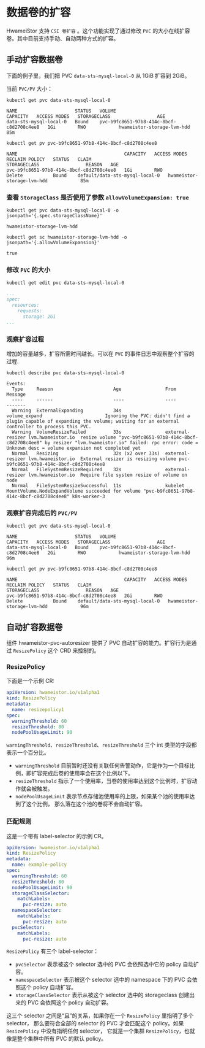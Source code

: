 # 数据卷的扩容

HwameiStor 支持 `CSI 卷扩容` 。这个功能实现了通过修改 `PVC` 的大小在线扩容卷。其中目前支持手动、自动两种方式的扩容。

## 手动扩容数据卷

下面的例子里，我们把 PVC `data-sts-mysql-local-0` 从 1GiB 扩容到 2GiB。

当前 `PVC/PV` 大小：

```shell
kubectl get pvc data-sts-mysql-local-0
```

```none
NAME                     STATUS   VOLUME                                     CAPACITY   ACCESS MODES   STORAGECLASS                 AGE
data-sts-mysql-local-0   Bound    pvc-b9fc8651-97b8-414c-8bcf-c8d2708c4ee8   1Gi        RWO            hwameistor-storage-lvm-hdd   85m
```

```shell
kubectl get pv pvc-b9fc8651-97b8-414c-8bcf-c8d2708c4ee8
```

```none
NAME                                       CAPACITY   ACCESS MODES   RECLAIM POLICY   STATUS   CLAIM                            STORAGECLASS                 REASON   AGE
pvc-b9fc8651-97b8-414c-8bcf-c8d2708c4ee8   1Gi        RWO            Delete           Bound    default/data-sts-mysql-local-0   hwameistor-storage-lvm-hdd            85m
```

### 查看 `StorageClass` 是否使用了参数 `allowVolumeExpansion: true`

```shell
kubectl get pvc data-sts-mysql-local-0 -o jsonpath='{.spec.storageClassName}'
```

```none
hwameistor-storage-lvm-hdd
```

```shell
kubectl get sc hwameistor-storage-lvm-hdd -o jsonpath='{.allowVolumeExpansion}'
```

```none
true
```

### 修改 `PVC` 的大小

```shell
kubectl get edit pvc data-sts-mysql-local-0
```

```yaml
...
spec:
  resources:
    requests:
      storage: 2Gi
...
```

### 观察扩容过程

增加的容量越多，扩容所需时间越长。可以在 `PVC` 的事件日志中观察整个扩容的过程.

```shell
kubectl describe pvc data-sts-mysql-local-0
```

```none
Events:
  Type     Reason                      Age                From                                Message
  ----     ------                      ----               ----                                -------
  Warning  ExternalExpanding           34s                volume_expand                       Ignoring the PVC: didn't find a plugin capable of expanding the volume; waiting for an external controller to process this PVC.
  Warning  VolumeResizeFailed          33s                external-resizer lvm.hwameistor.io  resize volume "pvc-b9fc8651-97b8-414c-8bcf-c8d2708c4ee8" by resizer "lvm.hwameistor.io" failed: rpc error: code = Unknown desc = volume expansion not completed yet
  Normal   Resizing                    32s (x2 over 33s)  external-resizer lvm.hwameistor.io  External resizer is resizing volume pvc-b9fc8651-97b8-414c-8bcf-c8d2708c4ee8
  Normal   FileSystemResizeRequired    32s                external-resizer lvm.hwameistor.io  Require file system resize of volume on node
  Normal   FileSystemResizeSuccessful  11s                kubelet                             MountVolume.NodeExpandVolume succeeded for volume "pvc-b9fc8651-97b8-414c-8bcf-c8d2708c4ee8" k8s-worker-3
```

### 观察扩容完成后的 `PVC/PV`

```shell
kubectl get pvc data-sts-mysql-local-0
```

```none
NAME                     STATUS   VOLUME                                     CAPACITY   ACCESS MODES   STORAGECLASS                 AGE
data-sts-mysql-local-0   Bound    pvc-b9fc8651-97b8-414c-8bcf-c8d2708c4ee8   2Gi        RWO            hwameistor-storage-lvm-hdd   96m
```

```shell
kubectl get pv pvc-b9fc8651-97b8-414c-8bcf-c8d2708c4ee8
```

```none
NAME                                       CAPACITY   ACCESS MODES   RECLAIM POLICY   STATUS   CLAIM                            STORAGECLASS                 REASON   AGE
pvc-b9fc8651-97b8-414c-8bcf-c8d2708c4ee8   2Gi        RWO            Delete           Bound    default/data-sts-mysql-local-0   hwameistor-storage-lvm-hdd            96m
```

## 自动扩容数据卷

组件 hwameistor-pvc-autoresizer 提供了 PVC 自动扩容的能力。扩容行为是通过 `ResizePolicy` 这个 CRD 来控制的。

### ResizePolicy

下面是一个示例 CR:

```yaml
apiVersion: hwameistor.io/v1alpha1
kind: ResizePolicy
metadata:
  name: resizepolicy1
spec:
  warningThreshold: 60
  resizeThreshold: 80
  nodePoolUsageLimit: 90
```

`warningThreshold`、`resizeThreshold`、`resizeThreshold` 三个 int 类型的字段都表示一个百分比。

- `warningThreshold` 目前暂时还没有关联任何告警动作，它是作为一个目标比例，即扩容完成后卷的使用率会在这个比例以下。
- `resizeThreshold` 指示了一个使用率，当卷的使用率达到这个比例时，扩容动作就会被触发。
- `nodePoolUsageLimit` 表示节点存储池使用率的上限，如果某个池的使用率达到了这个比例，
  那么落在这个池的卷将不会自动扩容。

### 匹配规则

这是一个带有 label-selector 的示例 CR。

```yaml
apiVersion: hwameistor.io/v1alpha1
kind: ResizePolicy
metadata:
  name: example-policy
spec:
  warningThreshold: 60
  resizeThreshold: 80
  nodePoolUsageLimit: 90
  storageClassSelector:
    matchLabels:
      pvc-resize: auto
  namespaceSelector:
    matchLabels:
      pvc-resize: auto
  pvcSelector:
    matchLabels:
      pvc-resize: auto
```

`ResizePolicy` 有三个 label-selector：

- `pvcSelector` 表示被这个 selector 选中的 PVC 会依照选中它的 policy 自动扩容。
- `namespaceSelector` 表示被这个 selector 选中的 namespace 下的 PVC 会依照这个 policy 自动扩容。
- `storageClassSelector` 表示从被这个 selector 选中的 storageclass 创建出来的 PVC 会依照这个 policy 自动扩容。

这三个 selector 之间是“且”的关系，如果你在一个 `ResizePolicy` 里指明了多个 selector，
那么要符合全部的 selector 的 PVC 才会匹配这个 policy。如果 `ResizePolicy` 中没有指明任何 selector，
它就是一个集群 `ResizePolicy`，也就像是整个集群中所有 PVC 的默认 policy。
